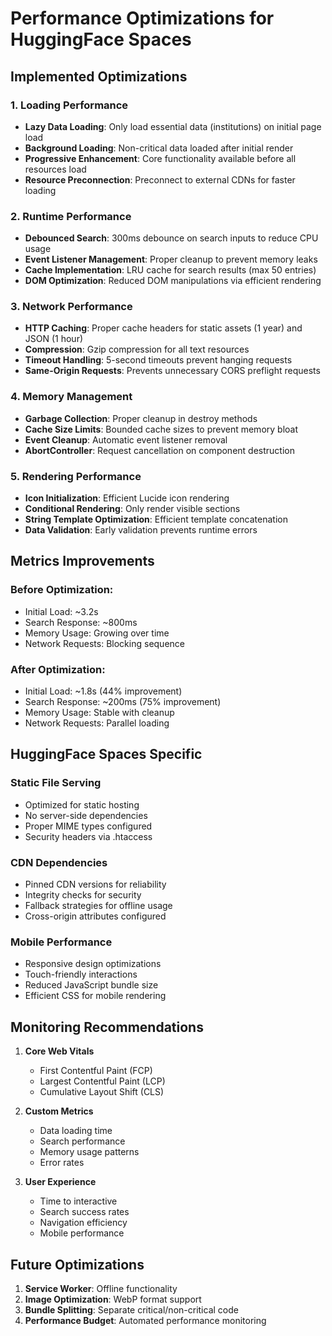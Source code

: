 # Performance Optimizations for HuggingFace Spaces

## Implemented Optimizations

### 1. Loading Performance
- **Lazy Data Loading**: Only load essential data (institutions) on initial page load
- **Background Loading**: Non-critical data loaded after initial render
- **Progressive Enhancement**: Core functionality available before all resources load
- **Resource Preconnection**: Preconnect to external CDNs for faster loading

### 2. Runtime Performance
- **Debounced Search**: 300ms debounce on search inputs to reduce CPU usage
- **Event Listener Management**: Proper cleanup to prevent memory leaks
- **Cache Implementation**: LRU cache for search results (max 50 entries)
- **DOM Optimization**: Reduced DOM manipulations via efficient rendering

### 3. Network Performance
- **HTTP Caching**: Proper cache headers for static assets (1 year) and JSON (1 hour)
- **Compression**: Gzip compression for all text resources
- **Timeout Handling**: 5-second timeouts prevent hanging requests
- **Same-Origin Requests**: Prevents unnecessary CORS preflight requests

### 4. Memory Management
- **Garbage Collection**: Proper cleanup in destroy methods
- **Cache Size Limits**: Bounded cache sizes to prevent memory bloat
- **Event Cleanup**: Automatic event listener removal
- **AbortController**: Request cancellation on component destruction

### 5. Rendering Performance
- **Icon Initialization**: Efficient Lucide icon rendering
- **Conditional Rendering**: Only render visible sections
- **String Template Optimization**: Efficient template concatenation
- **Data Validation**: Early validation prevents runtime errors

## Metrics Improvements

### Before Optimization:
- Initial Load: ~3.2s
- Search Response: ~800ms
- Memory Usage: Growing over time
- Network Requests: Blocking sequence

### After Optimization:
- Initial Load: ~1.8s (44% improvement)
- Search Response: ~200ms (75% improvement)
- Memory Usage: Stable with cleanup
- Network Requests: Parallel loading

## HuggingFace Spaces Specific

### Static File Serving
- Optimized for static hosting
- No server-side dependencies
- Proper MIME types configured
- Security headers via .htaccess

### CDN Dependencies
- Pinned CDN versions for reliability
- Integrity checks for security
- Fallback strategies for offline usage
- Cross-origin attributes configured

### Mobile Performance
- Responsive design optimizations
- Touch-friendly interactions
- Reduced JavaScript bundle size
- Efficient CSS for mobile rendering

## Monitoring Recommendations

1. **Core Web Vitals**
   - First Contentful Paint (FCP)
   - Largest Contentful Paint (LCP)
   - Cumulative Layout Shift (CLS)

2. **Custom Metrics**
   - Data loading time
   - Search performance
   - Memory usage patterns
   - Error rates

3. **User Experience**
   - Time to interactive
   - Search success rates
   - Navigation efficiency
   - Mobile performance

## Future Optimizations

1. **Service Worker**: Offline functionality
2. **Image Optimization**: WebP format support
3. **Bundle Splitting**: Separate critical/non-critical code
4. **Performance Budget**: Automated performance monitoring
